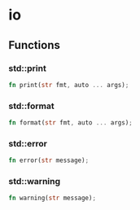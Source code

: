 # io


## Functions

### std::print


```rust
fn print(str fmt, auto ... args);
```
### std::format


```rust
fn format(str fmt, auto ... args);
```
### std::error


```rust
fn error(str message);
```
### std::warning


```rust
fn warning(str message);
```
